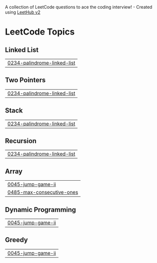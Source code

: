 A collection of LeetCode questions to ace the coding interview! - Created using [LeetHub v2](https://github.com/arunbhardwaj/LeetHub-2.0)
<!---LeetCode Topics Start-->
# LeetCode Topics
## Linked List
|  |
| ------- |
| [0234-palindrome-linked-list](https://github.com/NidhiK26/LeetCode/tree/master/0234-palindrome-linked-list) |
## Two Pointers
|  |
| ------- |
| [0234-palindrome-linked-list](https://github.com/NidhiK26/LeetCode/tree/master/0234-palindrome-linked-list) |
## Stack
|  |
| ------- |
| [0234-palindrome-linked-list](https://github.com/NidhiK26/LeetCode/tree/master/0234-palindrome-linked-list) |
## Recursion
|  |
| ------- |
| [0234-palindrome-linked-list](https://github.com/NidhiK26/LeetCode/tree/master/0234-palindrome-linked-list) |
## Array
|  |
| ------- |
| [0045-jump-game-ii](https://github.com/NidhiK26/LeetCode/tree/master/0045-jump-game-ii) |
| [0485-max-consecutive-ones](https://github.com/NidhiK26/LeetCode/tree/master/0485-max-consecutive-ones) |
## Dynamic Programming
|  |
| ------- |
| [0045-jump-game-ii](https://github.com/NidhiK26/LeetCode/tree/master/0045-jump-game-ii) |
## Greedy
|  |
| ------- |
| [0045-jump-game-ii](https://github.com/NidhiK26/LeetCode/tree/master/0045-jump-game-ii) |
<!---LeetCode Topics End-->